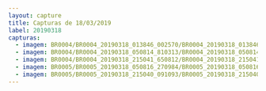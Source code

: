 ```yaml
---
layout: capture
title: Capturas de 18/03/2019
label: 20190318
capturas:
  - imagem: BR0004/BR0004_20190318_013846_002570/BR0004_20190318_013846_002570_stack_22_meteors.jpg
  - imagem: BR0004/BR0004_20190318_050814_810313/BR0004_20190318_050814_810313_stack_2_meteors.jpg
  - imagem: BR0004/BR0004_20190318_215041_650812/BR0004_20190318_215041_650812_stack_140_meteors.jpg
  - imagem: BR0005/BR0005_20190318_050816_270984/BR0005_20190318_050816_270984_stack_8_meteors.jpg
  - imagem: BR0005/BR0005_20190318_215040_091093/BR0005_20190318_215040_091093_stack_50_meteors.jpg
---
```

